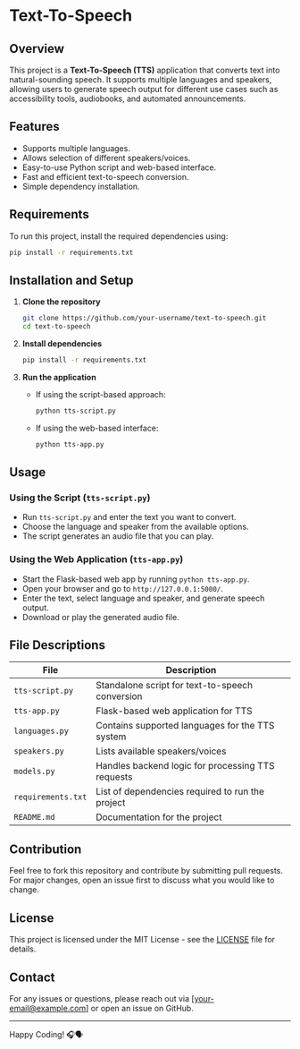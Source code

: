 # Text-To-Speech

## Overview
This project is a **Text-To-Speech (TTS)** application that converts text into natural-sounding speech. It supports multiple languages and speakers, allowing users to generate speech output for different use cases such as accessibility tools, audiobooks, and automated announcements.

## Features
- Supports multiple languages.
- Allows selection of different speakers/voices.
- Easy-to-use Python script and web-based interface.
- Fast and efficient text-to-speech conversion.
- Simple dependency installation.

## Requirements
To run this project, install the required dependencies using:

```bash
pip install -r requirements.txt
```

## Installation and Setup
1. **Clone the repository**

   ```bash
   git clone https://github.com/your-username/text-to-speech.git
   cd text-to-speech
   ```

2. **Install dependencies**

   ```bash
   pip install -r requirements.txt
   ```

3. **Run the application**
   - If using the script-based approach:
     ```bash
     python tts-script.py
     ```
   - If using the web-based interface:
     ```bash
     python tts-app.py
     ```

## Usage
### Using the Script (`tts-script.py`)
- Run `tts-script.py` and enter the text you want to convert.
- Choose the language and speaker from the available options.
- The script generates an audio file that you can play.

### Using the Web Application (`tts-app.py`)
- Start the Flask-based web app by running `python tts-app.py`.
- Open your browser and go to `http://127.0.0.1:5000/`.
- Enter the text, select language and speaker, and generate speech output.
- Download or play the generated audio file.

## File Descriptions
| File | Description |
|------|-------------|
| `tts-script.py` | Standalone script for text-to-speech conversion |
| `tts-app.py` | Flask-based web application for TTS |
| `languages.py` | Contains supported languages for the TTS system |
| `speakers.py` | Lists available speakers/voices |
| `models.py` | Handles backend logic for processing TTS requests |
| `requirements.txt` | List of dependencies required to run the project |
| `README.md` | Documentation for the project |

## Contribution
Feel free to fork this repository and contribute by submitting pull requests. For major changes, open an issue first to discuss what you would like to change.

## License
This project is licensed under the MIT License - see the [LICENSE](LICENSE) file for details.

## Contact
For any issues or questions, please reach out via [your-email@example.com] or open an issue on GitHub.

---
Happy Coding! 🎧🗣


